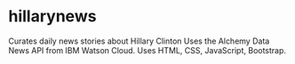 # hillarynews
Curates daily news stories about Hillary Clinton 
Uses the Alchemy Data News API from IBM Watson Cloud.
Uses HTML, CSS, JavaScript, Bootstrap. 
